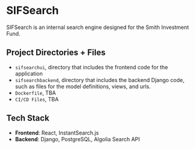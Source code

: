 # SIFSearch
SIFSearch is an internal search engine designed for the Smith Investment Fund.

## Project Directories + Files
- ```sifsearchui```, directory that includes the frontend code for the application
- ```sifsearchbackend```, directory that includes the backend Django code, such as files for the model definitions, views, and urls.
- ```Dockerfile```, TBA
- ```CI/CD Files```, TBA
## Tech Stack
- **Frontend**: React, InstantSearch.js
- **Backend**: Django, PostgreSQL, Algolia Search API